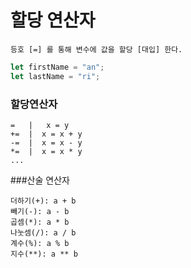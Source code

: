 # 할당 연산자

```
등호 [=] 를 통해 변수에 값을 할당 [대입] 한다.
```

```js
let firstName = "an";
let lastName = "ri";
```

### 할당연산자

```
=   |   x = y
+=  |  x = x + y
-=  |  x = x - y
*=  |  x = x * y
...
```
###산술 연산자
```
더하기(+): a + b
빼기(-): a - b
곱셈(*): a * b
나눗셈(/): a / b
계수(%): a % b
지수(**): a ** b
```
